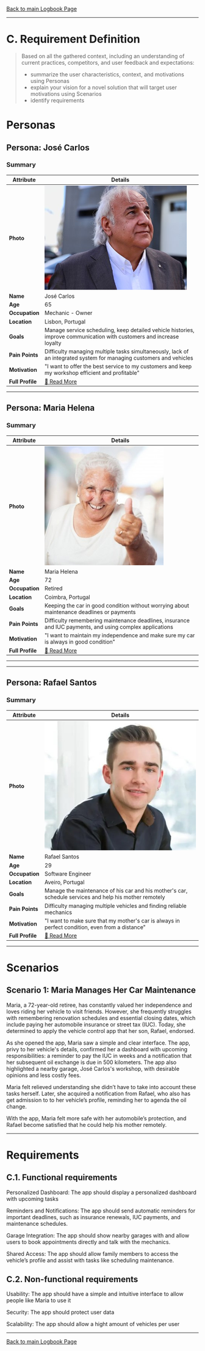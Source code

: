 [Back to main Logbook Page](../hci_logbook.md)

---
# C. Requirement Definition
>	Based on all the gathered context, including an understanding of current practices, competitors, and user feedback and expectations: 
>	- summarize the user characteristics, context, and motivations using Personas
>	- explain your vision for a novel solution that will target user motivations using Scenarios
>	- identify requirements

# Personas

## Persona: José Carlos
### Summary 
| Attribute        | Details                                       |
| ---------------- | --------------------------------------------- |
| **Photo**        | ![Persona Name\|100](./personas/persona1.jpg)  |
| **Name**         | José Carlos                                |
| **Age**          | 65                                 |
| **Occupation**   | Mechanic - Owner                           |
| **Location**     | Lisbon, Portugal                               |
| **Goals**        | Manage service scheduling, keep detailed vehicle histories, improve communication with customers and increase loyalty           |
| **Pain Points**  | Difficulty managing multiple tasks simultaneously, lack of an integrated system for managing customers and vehicles             |
| **Motivation**   | "I want to offer the best service to my customers and keep my workshop efficient and profitable"             |
| **Full Profile** | [📄 Read More](personas/persona1_template.md) |

---
## Persona: Maria Helena 
### Summary 
| Attribute        | Details                                       |
| ---------------- | --------------------------------------------- |
| **Photo**        | ![Persona Name](./personas/persona2.jpg)            |
| **Name**         | Maria Helena                                |
| **Age**          | 72                                 |
| **Occupation**   | Retired                           |
| **Location**     | Coimbra, Portugal                               |
| **Goals**        | Keeping the car in good condition without worrying about maintenance deadlines or payments         |
| **Pain Points**  | Difficulty remembering maintenance deadlines, insurance and IUC payments, and using complex applications              |
| **Motivation**   | "I want to maintain my independence and make sure my car is always in good condition"                |
| **Full Profile** | [📄 Read More](personas/persona2_template.md) |

---

---
## Persona: Rafael Santos 
### Summary 
| Attribute        | Details                                       |
| ---------------- | --------------------------------------------- |
| **Photo**        | ![Persona Name](./personas/persona3.jpg)            |
| **Name**         | Rafael Santos                                |
| **Age**          | 29                                 |
| **Occupation**   | Software Engineer                           |
| **Location**     | Aveiro, Portugal                               |
| **Goals**        | Manage the maintenance of his car and his mother's car, schedule services and help his mother remotely        |
| **Pain Points**  | Difficulty managing multiple vehicles and finding reliable mechanics             |
| **Motivation**   | "I want to make sure that my mother's car is always in perfect condition, even from a distance"                |
| **Full Profile** | [📄 Read More](personas/persona3_template.md) |

---





# Scenarios


## Scenario 1: Maria Manages Her Car Maintenance

Maria, a 72-year-old retiree, has constantly valued her independence and loves riding her vehicle to visit friends. However, she frequently struggles with remembering renovation schedules and essential closing dates, which include paying her automobile insurance or street tax (IUC). Today, she determined to apply the vehicle control app that her son, Rafael, endorsed.

As she opened the app, Maria saw a simple and clear interface. The app, privy to her vehicle's details, confirmed her a dashboard with upcoming responsibilities: a reminder to pay the IUC in weeks and a notification that her subsequent oil exchange is due in 500 kilometers. The app also highlighted a nearby garage, José Carlos's workshop, with desirable opinions and less costly fees.

Maria felt relieved understanding she didn’t have to take into account these tasks herself. Later, she acquired a notification from Rafael, who also has get admission to to her vehicle’s profile, reminding her to agenda the oil change.

With the app, Maria felt more safe with her automobile’s protection, and Rafael become satisfied that he could help his mother remotely.

---


# Requirements





## C.1. Functional requirements

Personalized Dashboard: The app should display a personalized dashboard with upcoming tasks

Reminders and Notifications: The app should send automatic reminders for important deadlines, such as insurance renewals, IUC payments, and maintenance schedules.

Garage Integration: The app should show nearby garages with and allow users to book appointments directly and talk with the mechanics.

Shared Access: The app should allow family members to access the vehicle’s profile and assist with tasks like scheduling maintenance.


## C.2. Non-functional requirements

Usability: The app should have a simple and intuitive interface to allow people like Maria to use it

Security: The app should protect user data

Scalability: The app should allow a hight amount of vehicles per user




---
[Back to main Logbook Page](hci_logbook.md)